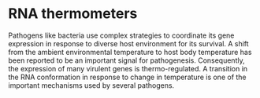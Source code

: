 # RNA thermometers

Pathogens like bacteria use complex strategies to coordinate its gene expression in response to diverse host environment for its survival. A shift from the ambient environmental temperature to host body temperature has been reported to be an important signal for pathogenesis. Consequently, the expression of many virulent genes is thermo-regulated. A transition in the RNA conformation in response to change in temperature is one of the important mechanisms used by several pathogens. 
